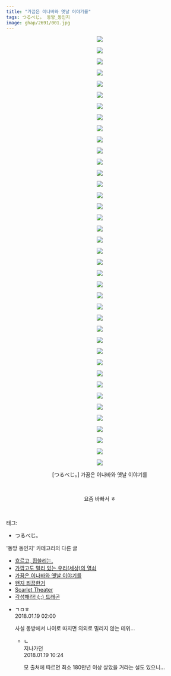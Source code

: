 ```yaml
---
title: "가끔은 이나바와 옛날 이야기를"
tags: つるべじ。 동방_동인지
image: ghap/2691/001.jpg
---
```

<div class="article">
<p style="text-align: center; clear: none; float: none;"><img src="{{ site.nasurl }}/ghap/2691/001.jpg"/></p>
<p style="text-align: center; clear: none; float: none;"><img src="{{ site.nasurl }}/ghap/2691/002.jpg"/></p>
<p style="text-align: center; clear: none; float: none;"><img src="{{ site.nasurl }}/ghap/2691/003.jpg"/></p>
<p style="text-align: center; clear: none; float: none;"><img src="{{ site.nasurl }}/ghap/2691/004.jpg"/></p>
<p style="text-align: center; clear: none; float: none;"><img src="{{ site.nasurl }}/ghap/2691/005.jpg"/></p>
<p style="text-align: center; clear: none; float: none;"><img src="{{ site.nasurl }}/ghap/2691/006.jpg"/></p>
<p style="text-align: center; clear: none; float: none;"><img src="{{ site.nasurl }}/ghap/2691/007.jpg"/></p>
<p style="text-align: center; clear: none; float: none;"><img src="{{ site.nasurl }}/ghap/2691/008.jpg"/></p>
<p style="text-align: center; clear: none; float: none;"><img src="{{ site.nasurl }}/ghap/2691/009.jpg"/></p>
<p style="text-align: center; clear: none; float: none;"><img src="{{ site.nasurl }}/ghap/2691/010.jpg"/></p>
<p style="text-align: center; clear: none; float: none;"><img src="{{ site.nasurl }}/ghap/2691/011.jpg"/></p>
<p style="text-align: center; clear: none; float: none;"><img src="{{ site.nasurl }}/ghap/2691/012.jpg"/></p>
<p style="text-align: center; clear: none; float: none;"><img src="{{ site.nasurl }}/ghap/2691/013.jpg"/></p>
<p style="text-align: center; clear: none; float: none;"><img src="{{ site.nasurl }}/ghap/2691/014.jpg"/></p>
<p style="text-align: center; clear: none; float: none;"><img src="{{ site.nasurl }}/ghap/2691/015.jpg"/></p>
<p style="text-align: center; clear: none; float: none;"><img src="{{ site.nasurl }}/ghap/2691/016.jpg"/></p>
<p style="text-align: center; clear: none; float: none;"><img src="{{ site.nasurl }}/ghap/2691/017.jpg"/></p>
<p style="text-align: center; clear: none; float: none;"><img src="{{ site.nasurl }}/ghap/2691/018.jpg"/></p>
<p style="text-align: center; clear: none; float: none;"><img src="{{ site.nasurl }}/ghap/2691/019.jpg"/></p>
<p style="text-align: center; clear: none; float: none;"><img src="{{ site.nasurl }}/ghap/2691/020.jpg"/></p>
<p style="text-align: center; clear: none; float: none;"><img src="{{ site.nasurl }}/ghap/2691/021.jpg"/></p>
<p style="text-align: center; clear: none; float: none;"><img src="{{ site.nasurl }}/ghap/2691/022.jpg"/></p>
<p style="text-align: center; clear: none; float: none;"><img src="{{ site.nasurl }}/ghap/2691/023.jpg"/></p>
<p style="text-align: center; clear: none; float: none;"><img src="{{ site.nasurl }}/ghap/2691/024.jpg"/></p>
<p style="text-align: center; clear: none; float: none;"><img src="{{ site.nasurl }}/ghap/2691/025.jpg"/></p>
<p style="text-align: center; clear: none; float: none;"><img src="{{ site.nasurl }}/ghap/2691/026.jpg"/></p>
<p style="text-align: center; clear: none; float: none;"><img src="{{ site.nasurl }}/ghap/2691/027.jpg"/></p>
<p style="text-align: center; clear: none; float: none;"><img src="{{ site.nasurl }}/ghap/2691/028.jpg"/></p>
<p style="text-align: center; clear: none; float: none;"><img src="{{ site.nasurl }}/ghap/2691/029.jpg"/></p>
<p style="text-align: center; clear: none; float: none;"><img src="{{ site.nasurl }}/ghap/2691/030.jpg"/></p>
<p style="text-align: center; clear: none; float: none;"><img src="{{ site.nasurl }}/ghap/2691/031.jpg"/></p>
<p style="text-align: center; clear: none; float: none;"><img src="{{ site.nasurl }}/ghap/2691/032.jpg"/></p>
<p style="text-align: center; clear: none; float: none;"><img src="{{ site.nasurl }}/ghap/2691/033.jpg"/></p>
<p style="text-align: center; clear: none; float: none;"><img src="{{ site.nasurl }}/ghap/2691/034.jpg"/></p>
<p style="text-align: center; clear: none; float: none;"><img src="{{ site.nasurl }}/ghap/2691/035.jpg"/></p>
<p style="text-align: center; clear: none; float: none;"><img src="{{ site.nasurl }}/ghap/2691/036.jpg"/></p>
<p style="text-align: center; clear: none; float: none;"><img src="{{ site.nasurl }}/ghap/2691/037.jpg"/></p>
<p style="text-align: center; clear: none; float: none;"><img src="{{ site.nasurl }}/ghap/2691/038.jpg"/></p>
<p style="text-align: center; clear: none; float: none;"><img src="{{ site.nasurl }}/ghap/2691/039.jpg"/></p>
<p style="text-align: center; clear: none; float: none;">[つるべじ。] 가끔은 이나바와 옛날 이야기를</p>
<p style="text-align: center; clear: none; float: none;"><br/></p>
<p style="text-align: center; clear: none; float: none;">요즘 바빠서 ㅎ</p>
<p><br/></p>
</div><div class="tagTrail">
<p>태그: </p>
<ul>
<li>つるべじ。</li>
</ul>
</div><div class="another">
<p>'동방 동인지' 카테고리의 다른 글</p>
<ul>
<li><a href="/2016-10-30-ghap_2693">흐르고, 휩쓸리는.</a></li>
<li><a href="/2016-10-30-ghap_2692">가깝고도 멀리 있는 우리(세상)의 열쇠</a></li>
<li><a href="/2016-10-30-ghap_2691">가끔은 이나바와 옛날 이야기를</a></li>
<li><a href="/2016-10-26-ghap_2689">왠지 쬐끔한거</a></li>
<li><a href="/2016-10-26-ghap_2688">Scarlet Theater</a></li>
<li><a href="/2016-10-26-ghap_2687">각성해라! (;;) 드래곤</a></li>
</ul>
</div><div class="cb_module cb_fluid">
<div class="cb_wrt cb_profile">
<div class="comment">
<ul>
<li class="cb_thumb_off" id="comment15177542">
<div class="cb_comment_area">
<div class="cb_info_area">
<div class="cb_section">
<span class="cb_nick_name">ㄱㅁㅎ</span>
</div>
<div class="cb_section">
<span class="cb_date">2018.01.19 02:00 </span>
</div>
</div>
<div class="cb_dsc_comment">
<p class="cb_dsc">
											사실 동방에서 나이로 따지면 의외로 밀리지 않는 테위...
										</p>
</div>
<ul>
<li class="cb_thumb_off" id="comment15177825">
<span class="cb_bu_subnode">ㄴ</span>
<div class="cb_comment_area">
<div class="cb_info_area">
<div class="cb_section">
<span class="cb_nick_name">지나가던</span>
</div>
<div class="cb_section">
<span class="cb_date">2018.01.19 10:24 </span>
</div>
</div>
<div class="cb_dsc_comment">
<p class="cb_dsc">
																모 출처에 따르면 최소 180만년 이상 살았을 거라는 설도 있으니...
															</p>
</div>
</div>
</li>
</ul>
</div></li>
</ul>
</div>
</div><!-- commentList close -->
</div>